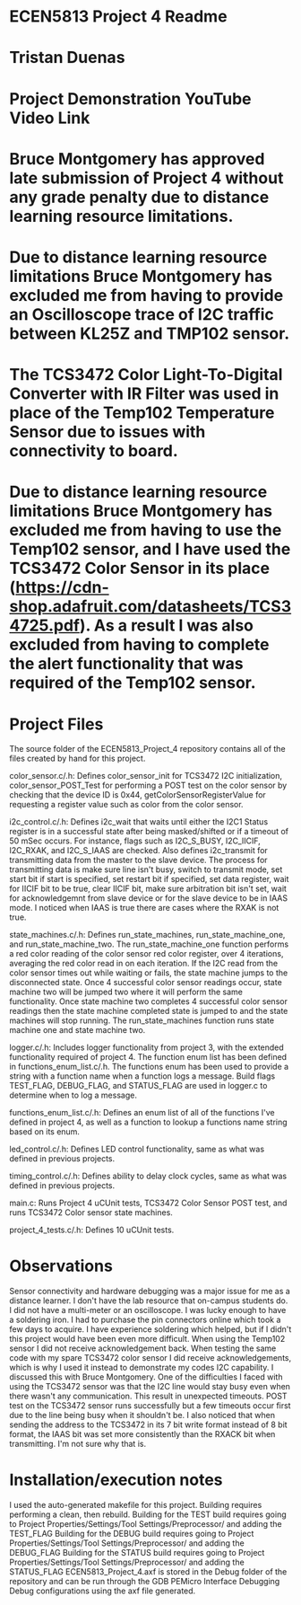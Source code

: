 # ECEN5813 Project 4 Readme
# Tristan Duenas
# Project Demonstration YouTube Video Link 

# Bruce Montgomery has approved late submission of Project 4 without any grade penalty due to distance learning resource limitations.

# Due to distance learning resource limitations Bruce Montgomery has excluded me from having to provide an Oscilloscope trace of I2C traffic between KL25Z and TMP102 sensor.
# The TCS3472 Color Light-To-Digital Converter with IR Filter was used in place of the Temp102 Temperature Sensor due to issues with connectivity to board.
# Due to distance learning resource limitations Bruce Montgomery has excluded me from having to use the Temp102 sensor, and I have used the TCS3472 Color Sensor in its place (https://cdn-shop.adafruit.com/datasheets/TCS34725.pdf). As a result I was also excluded from having to complete the alert functionality that was required of the Temp102 sensor.

# Project Files
The source folder of the ECEN5813_Project_4 repository contains all of the files created by hand for this project.

color_sensor.c/.h: Defines color_sensor_init for TCS3472 I2C initialization, color_sensor_POST_Test for performing a POST test on the color sensor by checking that the device ID is 0x44, getColorSensorRegisterValue for requesting a register value such as color from the color sensor.

i2c_control.c/.h: Defines i2c_wait that waits until either the I2C1 Status register is in a successful state after being masked/shifted or if a timeout of 50 mSec occurs. For instance, flags such as I2C_S_BUSY, I2C_IICIF, I2C_RXAK, and I2C_S_IAAS are checked. Also defines i2c_transmit for transmitting data from the master to the slave device. 
The process for transmitting data is make sure line isn't busy, switch to transmit mode, set start bit if start is specified, set restart bit if specified, set data register, wait for IICIF bit to be true, clear IICIF bit, make sure arbitration bit isn't set, wait for acknowledgemnt from slave device or for the slave device to be in IAAS mode.
I noticed when IAAS is true there are cases where the RXAK is not true.

state_machines.c/.h: Defines run_state_machines, run_state_machine_one, and run_state_machine_two. The run_state_machine_one function performs a red color reading of the color sensor red color register, over 4 iterations, averaging the red color read in on each iteration. 
If the I2C read from the color sensor times out while waiting or fails, the state machine jumps to the disconnected state. Once 4 successful color sensor readings occur, state machine two will be jumped two where it will perform the same functionality. Once state machine two
completes 4 successful color sensor readings then the state machine completed state is jumped to and the state machines will stop running. The run_state_machines function runs state machine one and state machine two.

logger.c/.h: Includes logger functionality from project 3, with the extended functionality required of project 4. 
The function enum list has been defined in functions_enum_list.c/.h. The functions enum has been used to provide a string with a function name when 
a function logs a message. Build flags TEST_FLAG, DEBUG_FLAG, and STATUS_FLAG are used in logger.c to determine when to log a message.

functions_enum_list.c/.h: Defines an enum list of all of the functions I've defined in project 4, as well as a function to lookup a functions name string based on its enum.

led_control.c/.h: Defines LED control functionality, same as what was defined in previous projects.

timing_control.c/.h: Defines ability to delay clock cycles, same as what was defined in previous projects.

main.c: Runs Project 4 uCUnit tests, TCS3472 Color Sensor POST test, and runs TCS3472 Color sensor state machines.

project_4_tests.c/.h: Defines 10 uCUnit tests.

# Observations
Sensor connectivity and hardware debugging was a major issue for me as a distance learner. I don't have the lab resource that on-campus students do. I did not have a multi-meter or an oscilloscope. I was lucky enough to have a soldering iron. 
I had to purchase the pin connectors online which took a few days to acquire. I have experience soldering which helped, but if I didn't this project would have been even more difficult.
When using the Temp102 sensor I did not receive acknowledgement back. When testing the same code with my spare TCS3472 color sensor I did receive acknowledgements, which is why I used it instead to demonstrate my codes I2C capability.
I discussed this with Bruce Montgomery.
One of the difficulties I faced with using the TCS3472 sensor was that the I2C line would stay busy even when there wasn't any communication. This result in unexpected timeouts.
POST test on the TCS3472 sensor runs successfully but a few timeouts occur first due to the line being busy when it shouldn't be.
I also noticed that when sending the address to the TCS3472 in its 7 bit write format instead of 8 bit format, the IAAS bit was set more consistently than the RXACK bit when transmitting. I'm not sure why that is.

# Installation/execution notes
I used the auto-generated makefile for this project.
Building requires performing a clean, then rebuild.
Building for the TEST build requires going to Project Properties/Settings/Tool Settings/Preprocessor/ and adding the TEST_FLAG
Building for the DEBUG build requires going to Project Properties/Settings/Tool Settings/Preprocessor/ and adding the DEBUG_FLAG
Building for the STATUS build requires going to Project Properties/Settings/Tool Settings/Preprocessor/ and adding the STATUS_FLAG
ECEN5813_Project_4.axf is stored in the Debug folder of the repository and can be run through the GDB PEMicro Interface Debugging Debug configurations using the axf file generated.


